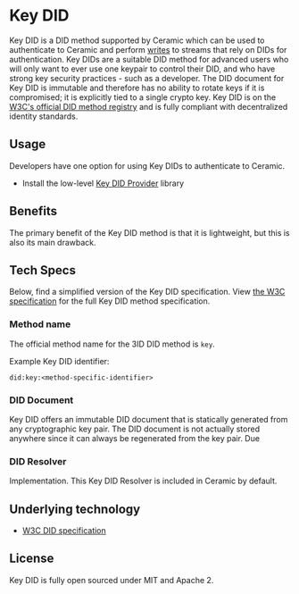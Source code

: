 # Key DID

Key DID is a DID method supported by Ceramic which can be used to authenticate to Ceramic and perform [writes]() to streams that rely on DIDs for authentication. Key DIDs are a suitable DID method for advanced users who will only want to ever use one keypair to control their DID, and who have strong key security practices - such as a developer. The DID document for Key DID is immutable and therefore has no ability to rotate keys if it is compromised; it is explicitly tied to a single crypto key. Key DID is on the [W3C's official DID method registry]() and is fully compliant with decentralized identity standards.

## **Usage**
Developers have one option for using Key DIDs to authenticate to Ceramic.

- Install the low-level [Key DID Provider]() library

## **Benefits**
The primary benefit of the Key DID method is that it is lightweight, but this is also its main drawback.

## **Tech Specs**
Below, find a simplified version of the Key DID specification. View [the W3C specification](https://github.com/ceramicnetwork/CIP/blob/main/CIPs/CIP-79/CIP-79.md) for the full Key DID method specification.

### Method name
The official method name for the 3ID DID method is `key`.

Example Key DID identifier:
```
did:key:<method-specific-identifier>
```

### DID Document
Key DID offers an immutable DID document that is statically generated from any cryptographic key pair. The DID document is not actually stored anywhere since it can always be regenerated from the key pair. Due 

### DID Resolver
Implementation. This Key DID Resolver is included in Ceramic by default.

## **Underlying technology**

- [W3C DID specification]()

## **License**
Key DID is fully open sourced under MIT and Apache 2.
